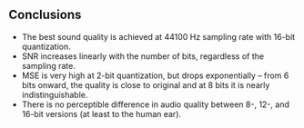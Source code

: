 ## Conclusions
- The best sound quality is achieved at 44100 Hz sampling rate with 16-bit quantization.
- SNR increases linearly with the number of bits, regardless of the sampling rate.
- MSE is very high at 2-bit quantization, but drops exponentially – from 6 bits onward, the quality is close to original and at 8 bits it is nearly indistinguishable.
- There is no perceptible difference in audio quality between 8-, 12-, and 16-bit versions (at least to the human ear).
